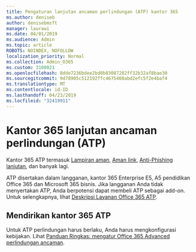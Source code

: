 ```yaml
---
title: Pengaturan lanjutan ancaman perlindungan (ATP) kantor 365
ms.author: deniseb
author: denisebmsft
manager: laurawi
ms.date: 04/01/2019
ms.audience: Admin
ms.topic: article
ROBOTS: NOINDEX, NOFOLLOW
localization_priority: Normal
ms.collection: Admin_O365
ms.custom: 3100021
ms.openlocfilehash: 8dde7236bdee2bd0b83087282ff32b32af8bae30
ms.sourcegitcommit: 9d78905c512192ffc4675468abd2efc5f2e4baf4
ms.translationtype: MT
ms.contentlocale: id-ID
ms.lasthandoff: 04/23/2019
ms.locfileid: "32419911"
---
```

# <a name="office-365-advanced-threat-protection-atp"></a>Kantor 365 lanjutan ancaman perlindungan (ATP)

Kantor 365 ATP termasuk [Lampiran aman](https://docs.microsoft.com/office365/securitycompliance/atp-safe-attachments), [Aman link](https://docs.microsoft.com/office365/securitycompliance/atp-safe-links), [Anti-Phishing lanjutan](https://docs.microsoft.com/office365/securitycompliance/atp-anti-phishing), dan banyak lagi. 

ATP disertakan dalam langganan, kantor 365 Enterprise E5, A5 pendidikan Office 365 dan Microsoft 365 bisnis. Jika langganan Anda tidak menyertakan ATP, Anda berpotensi dapat membeli ATP sebagai add-on. Untuk selengkapnya, lihat [Deskripsi Layanan Office 365 ATP](https://docs.microsoft.com/office365/servicedescriptions/office-365-advanced-threat-protection-service-description).

## <a name="set-up-office-365-atp"></a>Mendirikan kantor 365 ATP

Untuk ATP perlindungan harus berlaku, Anda harus mengkonfigurasi kebijakan. Lihat [Panduan Ringkas: mengatur Office 365 Advanced perlindungan ancaman](https://docs.microsoft.com/office365/securitycompliance/checklist-atp-setup).

